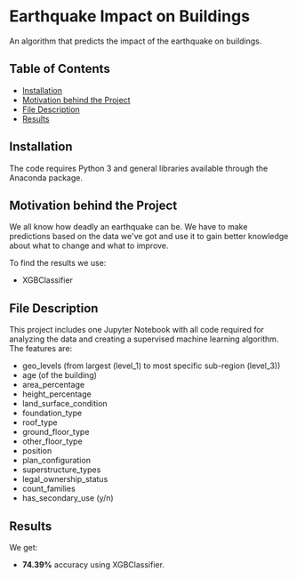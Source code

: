 # Earthquake Impact on Buildings

An algorithm that predicts the impact of the earthquake on buildings.

## Table of Contents

- [Installation](#a-id-installation-installation)
- [Motivation behind the Project](#motivation-behind-the-project)
- [File Description](#file-description)
- [Results](#results)

## Installation

The code requires Python 3 and general libraries available through the Anaconda package.

## Motivation behind the Project

We all know how deadly an earthquake can be. We have to make predictions based on the data we've got 
and use it to gain better knowledge about what to change and what to improve.

To find the results we use:

- XGBClassifier

## File Description

This project includes one Jupyter Notebook with all code required for analyzing the data and creating a supervised 
machine learning algorithm. The features are:

- geo_levels (from largest (level_1) to most specific sub-region (level_3))
- age (of the building)
- area_percentage
- height_percentage
- land_surface_condition
- foundation_type
- roof_type
- ground_floor_type
- other_floor_type
- position
- plan_configuration
- superstructure_types
- legal_ownership_status
- count_families
- has_secondary_use (y/n)

## Results

We get:

- **74.39%** accuracy using XGBClassifier.